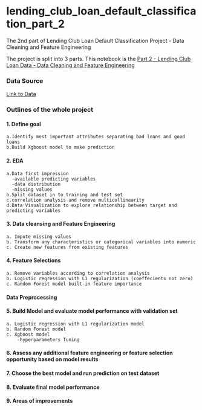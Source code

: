 # lending_club_loan_default_classification_part_2
The 2nd part of Lending Club Loan Default Classification Project - Data Cleaning and Feature Engineering

The project is split into 3 parts. This notebook is the [Part 2 - Lending Club Loan Data - Data Cleaning and Feature Engineering](https://yzclaire.github.io/lending_club_loan_default_classification_part_2/)

### Data Source
[Link to Data](https://www.kaggle.com/wordsforthewise/lending-club)

### Outlines of the whole project

#### 1. Define goal 

    a.Identify most important attributes separating bad loans and good loans 
    b.Build Xgboost model to make prediction
    
#### 2. EDA

    a.Data first impression
      -available predicting variables
      -data distribution
      -missing values
    b.Split dataset in to training and test set
    c.correlation analysis and remove multicollinearity
    d.Data Visualization to explore relationship between target and predicting variables
    
#### 3. Data cleansing and Feature Engineering

    a. Impute missing values
    b. Transform any characteristics or categorical variables into numeric
    c. Create new features from existing features

#### 4. Feature Selections
    a. Remove variables according to correlation analysis
    b. Logistic regression with L1 regularization (coeffecients not zero)
    c. Random Forest model built-in feature importance
    
####  Data Preprocessing

#### 5. Build Model and evaluate model performance with validation set 
    a. Logistic regression with L1 regularization model
    b. Random Forest model 
    c. Xgboost model
        -hyperparameters Tuning
        
 
#### 6. Assess any additional feature engineering or feature selection opportunity based on model results

#### 7. Choose the best model and run prediction on test dataset

#### 8. Evaluate final model performance 

#### 9. Areas of improvements

 

